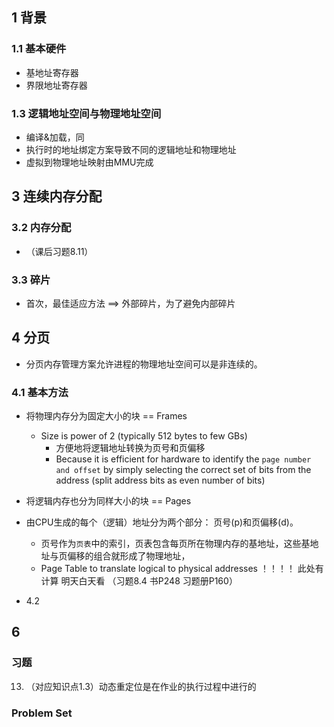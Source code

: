 ## 1 背景
### 1.1 基本硬件
* 基地址寄存器
* 界限地址寄存器

### 1.3 逻辑地址空间与物理地址空间
* 编译&加载，同
* 执行时的地址绑定方案导致不同的逻辑地址和物理地址
* 虚拟到物理地址映射由MMU完成


## 3 连续内存分配
### 3.2 内存分配
* （课后习题8.11）
### 3.3 碎片
* 首次，最佳适应方法 ==> 外部碎片，为了避免内部碎片

## 4 分页
* 分页内存管理方案允许进程的物理地址空间可以是非连续的。
### 4.1 基本方法
* 将物理内存分为固定大小的块 == Frames
  * Size is power of 2 (typically 512 bytes to few GBs)
    * 方便地将逻辑地址转换为页号和页偏移
    * Because it is efficient for hardware to identify the `page number and offset` by simply selecting the correct set of bits from the address (split address bits as even number of bits)
* 将逻辑内存也分为同样大小的块 == Pages
* 由CPU生成的每个（逻辑）地址分为两个部分： 页号(p)和页偏移(d)。
  * 页号作为`页表`中的索引，页表包含每页所在物理内存的基地址，这些基地址与页偏移的组合就形成了物理地址，
  * Page Table to translate logical to physical addresses
  ！！！！ 此处有计算 明天白天看 （习题8.4 书P248 习题册P160）
  
* 4.2 



## 6


### 习题
13. （对应知识点1.3）动态重定位是在作业的执行过程中进行的

### Problem Set

